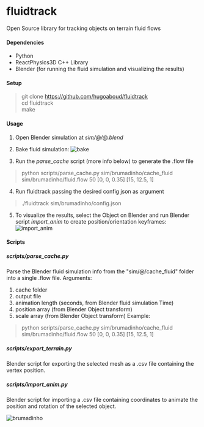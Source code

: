 # fluidtrack
Open Source library for tracking objects on terrain fluid flows

#### Dependencies

- Python
- ReactPhysics3D C++ Library
- Blender (for running the fluid simulation and visualizing the results)

#### Setup

>git clone https://github.com/hugoaboud/fluidtrack  
cd fluidtrack  
make

#### Usage

  1. Open Blender simulation at _sim/@/@.blend_
  
  2. Bake fluid simulation:
  ![bake](https://user-images.githubusercontent.com/2349393/52071516-56879d00-256a-11e9-9812-ae7c13876c29.gif)
  
  3. Run the _parse_cache_ script (more info below) to generate the .flow file
  > python scripts/parse_cache.py sim/brumadinho/cache_fluid sim/brumadinho/fluid.flow 50 [0, 0, 0.35] [15, 12.5, 1]
  
  4. Run fluidtrack passing the desired config json as argument
  > ./fluidtrack sim/brumadinho/config.json
  
  5. To visualize the results, select the Object on Blender and run Blender script _import_anim_ to create position/orientation keyframes:
  ![import_anim](https://s2.gifyu.com/images/import_anim.gif)
  
#### Scripts

##### scripts/parse_cache.py

Parse the Blender fluid simulation info from the "sim/@/cache_fluid" folder into a single .flow file.
Arguments:
  1. cache folder
  2. output file
  3. animation length (seconds, from Blender fluid simulation Time)
  4. position array (from Blender Object transform)
  5. scale array (from Blender Object transform)
Example:
> python scripts/parse_cache.py sim/brumadinho/cache_fluid sim/brumadinho/fluid.flow 50 [0, 0, 0.35] [15, 12.5, 1]

##### scripts/export_terrain.py
Blender script for exporting the selected mesh as a .csv file containing the vertex position.

##### scripts/import_anim.py
Blender script for importing a .csv file containing coordinates to animate the position and rotation of the selected object.

![brumadinho](https://s2.gifyu.com/images/brumadinho2.gif)

